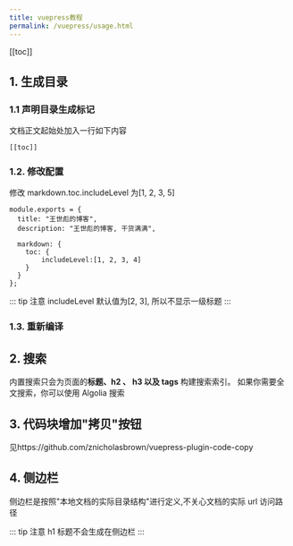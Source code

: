 ```yaml
---
title: vuepress教程
permalink: /vuepress/usage.html
---
```


[[toc]]

## 1. 生成目录

### 1.1 声明目录生成标记

文档正文起始处加入一行如下内容

```
[[toc]]
```

### 1.2. 修改配置

修改 markdown.toc.includeLevel 为[1, 2, 3, 5]

```
module.exports = {
  title: "王世彪的博客",
  description: "王世彪的博客, 干货满满",

  markdown: {
    toc: {
        includeLevel:[1, 2, 3, 4]
    }
  }
};
```

::: tip 注意
includeLevel 默认值为[2, 3], 所以不显示一级标题
:::

### 1.3. 重新编译

## 2. 搜索

内置搜索只会为页面的**标题、h2 、 h3 以及 tags** 构建搜索索引。 如果你需要全文搜索，你可以使用 Algolia 搜索

## 3. 代码块增加"拷贝"按钮

见https://github.com/znicholasbrown/vuepress-plugin-code-copy

## 4. 侧边栏

侧边栏是按照"本地文档的实际目录结构"进行定义,不关心文档的实际 url 访问路径

::: tip 注意
h1 标题不会生成在侧边栏
:::

